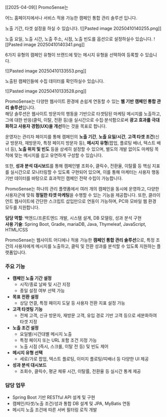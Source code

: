 [[2025-04-09]]
PromoSense는 

어느 홈페이지에서나 서비스 적용 가능한
캠페인 통합 관리 솔루션 입니다. 

노출 기간,  타겟 설정을 하실 수 있습니다. 
![[Pasted image 20250410140255.png]]

노출 요일, 노출 시간, 노출 주소, 시점, 노출 빈도를 옵션으로 설정하실수 있습니다.
![[Pasted image 20250410140341.png]]

6가지 유형의 캠페인 유형이 브랜드에 맞는 메시지 유형을 선택하여 등록할 수 있습니다.

![[Pasted image 20250410133553.png]]

노출된 캠페인들에 수집 데이터를 확인하실수 있습니다.

![[Pasted image 20250410133528.png]]


PromoSense는 다양한 웹사이트 환경에 손쉽게 연동할 수 있는 **웹 기반 캠페인 통합 관리 솔루션**입니다.  
해당 솔루션은 웹사이트 방문자의 행동을 기반으로 타겟팅된 마케팅 메시지를 노출하고, 그에 대한 반응(클릭, 이탈, 전환 등)을 실시간으로 수집·분석함으로써 **광고 효과를 극대화하고 사용자 경험(UX)을 개선**하는 것을 목표로 합니다.

운영자는 관리자 페이지를 통해 캠페인의 **노출 기간**, **노출 요일/시간**, **고객 타겟 조건**(신규 방문자, 재방문자, 특정 페이지 방문자 등), **메시지 유형**(팝업, 플로팅 배너, 텍스트 배너 등), **노출 위치 및 빈도** 등을 상세히 설정할 수 있으며, 별도의 개발 없이도 마케팅 목적에 맞는 메시지를 쉽고 유연하게 구성할 수 있습니다.

또한, **성과 분석 대시보드**를 통해 캠페인별 조회수, 클릭수, 전환율, 이탈률 등 핵심 지표를 실시간으로 모니터링할 수 있도록 구현되어 있으며, 이를 통해 마케터는 사용자 행동 기반 데이터를 바탕으로 효과적인 캠페인 전략 수립이 가능합니다.

PromoSense는 하나의 관리 플랫폼에서 여러 개의 캠페인을 동시에 운영하고, 다양한 사용자군에 맞춰 **정밀한 타겟 마케팅**을 수행할 수 있는 기능을 제공합니다. 또한, 클라이언트 웹사이트에 간단한 스크립트 삽입만으로 연동이 가능하며, PC와 모바일 웹 환경 모두를 지원합니다.


**담당 역할**: 백엔드/프론트엔드 개발, 시스템 설계, DB 모델링, 성과 분석 구현  
**사용 기술**: Spring Boot, Gradle, mariaDB, Java, Thymeleaf, JavaScript, HTML/CSS

PromoSense는 웹사이트 어디에나 적용 가능한 **캠페인 통합 관리 솔루션**으로, 특정 조건의 사용자에게 메시지를 노출하고, 클릭 및 전환 성과를 분석할 수 있도록 지원하는 플랫폼입니다.

### 주요 기능

- **캠페인 노출 기간 설정**
    - 시작/종료 날짜 및 시간 지정
    - 종일 설정 여부 선택 가능
- **목표 전환 설정**
    - 상담 연결, 특정 페이지 도달 등 사용자 전환 지표 설정 가능
- **고객 타겟팅 기능**
    - 전체 고객, 신규 방문자, 재방문 고객, 유입 경로 기반 고객 등으로 세분화하여 타겟 지정
- **노출 조건 설정**
    - 요일별/시간대별 메시지 노출
    - 특정 페이지 또는 URL 포함 조건 지정 가능
    - 노출 시점 (즉시, 스크롤, 이탈 전 등) 및 빈도 제어
- **메시지 유형 선택**
    - 세로/가로 팝업, 텍스트 플로팅, 이미지 플로팅/띠배너 등 다양한 UI 제공
- **성과 분석 대시보드**
    - 조회수, 클릭수, 평균 체류 시간, 이탈률, 전환율 등 실시간 통계 제공


### 담당 업무
- Spring Boot 기반 RESTful API 설계 및 구현
- 캠페인/타겟/노출 조건/성과 통합 DB 설계 및 JPA, MyBatis 연동
- 메시지 노출 조건에 따른 서버 필터링 로직 개발